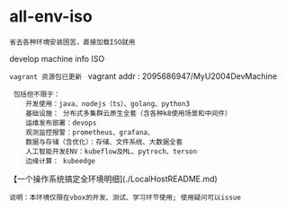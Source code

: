 # all-env-iso

`省去各种环境安装困苦，直接加载ISO就用`

 develop machine info ISO

`vagrant 资源包已更新 `  vagrant addr : 2095686947/MyU2004DevMachine 

```
 包括但不限于：
    开发使用：java、nodejs（ts）、golang、python3
    基础设施： 分布式多集群云原生全套（含各种k8使用场景和中间件）
    运维发布部署：devops
    观测监控报警：prometheus、grafana、
    数据与存储（含优化）：存储、文件系统、大数据全套
    人工智能开发ENV：kubeflow及ML、pytroch、terson
    边缘计算： kubeedge
```

【一个操作系统搞定全环境明细](./LocalHostREADME.md)

`说明：本环境仅限在vbox的开发、测试、学习环节使用; 使用疑问可以issue`
